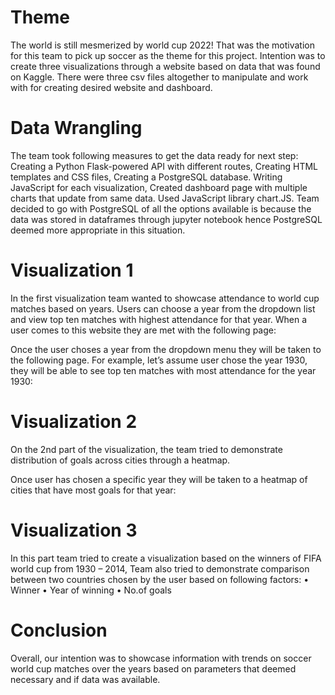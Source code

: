 # Theme
The world is still mesmerized by world cup 2022! That was the motivation for this team to pick up soccer as the theme for this project. Intention was to create three visualizations through a website based on data that was found on Kaggle. There were three csv files altogether to manipulate and work with for creating desired website and dashboard.

# Data Wrangling
The team took following measures to get the data ready for next step: Creating a Python Flask-powered API with different routes, Creating HTML templates and CSS files, Creating a PostgreSQL database. Writing JavaScript for each visualization, Created dashboard page with multiple charts that update from same data. Used JavaScript library chart.JS.
Team decided to go with PostgreSQL of all the options available is because the data was stored in dataframes through jupyter notebook hence PostgreSQL deemed more appropriate in this situation. 

# Visualization 1

In the first visualization team wanted to showcase attendance to world cup matches based on years. Users can choose a year from the dropdown list and view top ten matches with highest attendance for that year. When a user comes to this website they are met with the following page:


 
Once the user choses a year from the dropdown menu they will be taken to the following page. For example, let’s assume user chose the year 1930, they will be able to see top ten matches with most attendance for the year 1930:

 
# Visualization 2

On the 2nd part of the visualization, the team tried to demonstrate distribution of goals across cities through a heatmap.

 
Once user has chosen a specific year they will be taken to a heatmap of cities that have most goals for that year:
 

# Visualization 3

In this part team tried to create a visualization based on the winners of FIFA world cup from 1930 – 2014, Team also tried to demonstrate comparison between two countries chosen by the user based on following factors:
•	Winner
•	Year of winning
•	No.of goals
 

# Conclusion

Overall, our intention was to showcase information with trends on soccer world cup matches over the years based on parameters that deemed necessary and if data was available. 

